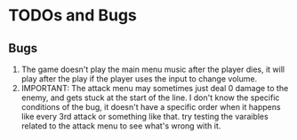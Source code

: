 # TODOs and Bugs

## Bugs
1. The game doesn't play the main menu music after the player dies, it will play after the play if the player uses the input to change volume.
2. IMPORTANT: The attack menu may sometimes just deal 0 damage to the enemy, and gets stuck at the start of the line. I don't know the specific conditions of the bug, it doesn't have a specific order when it happens like every 3rd attack or something like that. try testing the varaibles related to the attack menu to see what's wrong with it.